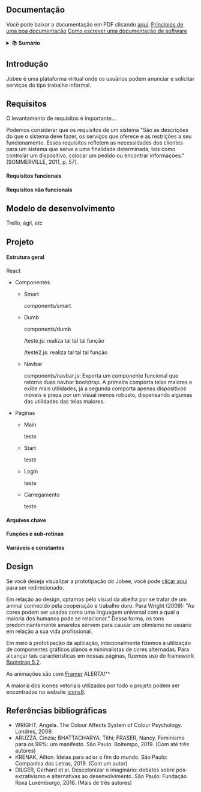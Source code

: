 ## Documentação

Você pode baixar a documentação em PDF clicando [aqui](#).
[Princípios de uma boa documentação](https://edisciplinas.usp.br/pluginfile.php/134335/mod_resource/content/1/Aula13_ArquiteturaSoftware_02_Documentacao.pdf)
[Como escrever uma documentação de software](https://pt.wikihow.com/Escrever-Documenta%C3%A7%C3%A3o-de-Software)

<details>
    <summary>📚<b> Sumário</b></summary><br/>
<!-- BLOG-POST-LIST:START -->

* [Documentação](#)

* [Introdução](#Introdução)
    
    * [Requisitos funcionais](#Requisitos-funcionais)

    * [Requisitos não funcionais](#Requisitos-não-funcionais)

* [Requisitos](#Requisitos)
    * [Requisitos funcionais](#Requisitos-funcionais)

    * [Requisitos não funcionais](#Requisitos-não-funcionais)

* [Modelo de desenvolvimento](#)
    * [Sub tópico](#)

    * [Sub tópico](#)

* [Projeto](#Projeto)
    * [Estrutura geral](#Estrutura-geral)

    * [Arquivos chave](#Arquivos-chave)

    * [Funções e sub-rotinas](#Funções-e-sub-rotinas)

    * [Variáveis e constantes](#Variáveis-e-constantes)

* [Design](#Design)

* [Referências bibliográficas](#Referências-bibliográficas)

<!-- BLOG-POST-LIST:END -->
</details>

## Introdução

Jobee é uma plataforma virtual onde os usuários podem anunciar e solicitar serviços do tipo trabalho informal. 

## Requisitos

O levantamento de requisitos é importante...

Podemos considerar que os requisitos de um sistema "São as descrições do que o sistema deve fazer, os serviços que oferece e as restrições a seu funcionamento. Esses requisitos refletem as necessidades dos clientes para um sistema que serve a uma finalidade determinada, tais como controlar um dispositivo, colocar um pedido ou encontrar informações." (SOMMERVILLE, 2011, p. 57).
 

#### Requisitos funcionais

#### Requisitos não funcionais

## Modelo de desenvolvimento

Trello, ágil, etc

## Projeto

#### Estrutura geral

React

* Componentes
    * Smart

        components/smart

    * Dumb

        components/dumb
        
        /teste.js: realiza tal tal tal função
        
        /teste2.js: realiza tal tal tal função

    * Navbar

        components/navbar.js: Exporta um componente funcional que retorna duas navbar bootstrap. A primeira comporta telas maiores e exibe mais utilidades, já a segunda comporta apenas dispositivos móveis e preza por um visual menos robusto, dispensando algumas das utilidades das telas maiores.

* Páginas
    * Main

        teste

    * Start

        teste

    * Login

        teste

    * Carregamento

        teste

#### Arquivos chave

#### Funções e sub-rotinas

#### Variáveis e constantes

## Design

Se você deseja visualizar a prototipação do Jobee, você pode [clicar aqui](https://www.figma.com/file/0VBNvVmFYIClu6WMkC9UmG/Girl-React-%2F-Jobee?node-id=0%3A1) para ser redirecionado. 

Em relação ao design, optamos pelo visual da abelha por se tratar de um animal conhecido pela cooperação e trabalho duro. Para Wright (2009): "As cores podem ser usadas como uma linguagem universal com a qual a maioria dos humanos pode se relacionar." Dessa forma, os tons predominantemente amarelos servem para causar um otimismo no usuário em relação a sua vida profissional.

Em meio à prototipação da aplicação, intecionalmente fizemos a utilização de componentes gráficos planos e minimalistas de cores alternadas. Para alcançar tais características em nossas páginas, fizemos uso do framework [Bootstrap 5.2](https://getbootstrap.com/docs/5.2/getting-started/introduction/).

As animações são com [Framer](https://google.com)
ALERTA!^^


A maioria dos ícones vetoriais utilizados por todo o projeto podem ser encontrados no website [icons8](https://icons8.com.br/).

## Referências bibliográficas
- WRIGHT, Angela. The Colour Affects System of Colour Psychology. Londres, 2009.
- ARUZZA, Cinzia; BHATTACHARYA, Tithi; FRASER, Nancy. Feminismo para os 99%: um manifesto. São Paulo: Boitempo, 2019. (Com até três autores)
- KRENAK, Ailton. Ideias para adiar o fim do mundo. São Paulo: Companhia das Letras, 2019. (Com um autor)
- DILGER, Gerhard et al. Descolonizar o imaginário: debates sobre pós-extrativismo e alternativas ao desenvolvimento. São Paulo: Fundação Roxa Luxemburgo, 2016. (Mais de três autores)
